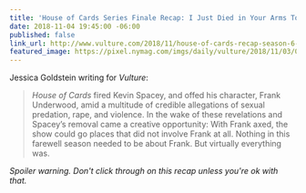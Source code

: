 ```yaml
---
title: 'House of Cards Series Finale Recap: I Just Died in Your Arms Tonight'
date: 2018-11-04 19:45:00 -06:00
published: false
link_url: http://www.vulture.com/2018/11/house-of-cards-recap-season-6-episode-8-finale.html
featured_image: https://pixel.nymag.com/imgs/daily/vulture/2018/11/03/03-house-of-cards-finale.w1200.h630.jpg
---
```


Jessica Goldstein writing for *Vulture*:

> *House of Cards* fired Kevin Spacey, and offed his character, Frank Underwood, amid a multitude of credible allegations of sexual predation, rape, and violence. In the wake of these revelations and Spacey’s removal came a creative opportunity: With Frank axed, the show could go places that did not involve Frank at all. Nothing in this farewell season needed to be about Frank. But virtually everything was.

*Spoiler warning. Don't click through on this recap unless you're ok with that.*

